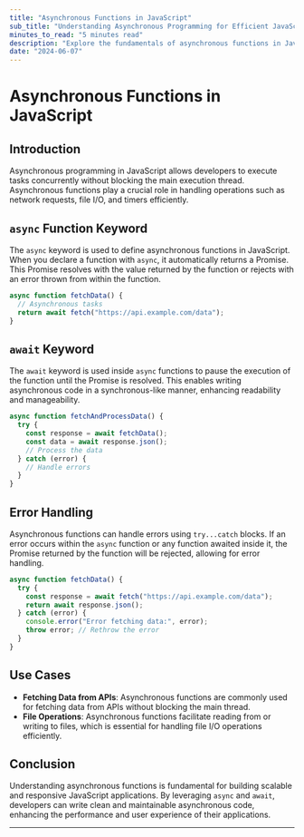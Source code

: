 ```yaml
---
title: "Asynchronous Functions in JavaScript"
sub_title: "Understanding Asynchronous Programming for Efficient JavaScript Development"
minutes_to_read: "5 minutes read"
description: "Explore the fundamentals of asynchronous functions in JavaScript and learn how they enable concurrent execution of tasks, improving the performance and responsiveness of web applications."
date: "2024-06-07"
---
```


# Asynchronous Functions in JavaScript

## Introduction

Asynchronous programming in JavaScript allows developers to execute tasks concurrently without blocking the main execution thread. Asynchronous functions play a crucial role in handling operations such as network requests, file I/O, and timers efficiently.

## `async` Function Keyword

The `async` keyword is used to define asynchronous functions in JavaScript. When you declare a function with `async`, it automatically returns a Promise. This Promise resolves with the value returned by the function or rejects with an error thrown from within the function.

```javascript
async function fetchData() {
  // Asynchronous tasks
  return await fetch("https://api.example.com/data");
}
```

## `await` Keyword

The `await` keyword is used inside `async` functions to pause the execution of the function until the Promise is resolved. This enables writing asynchronous code in a synchronous-like manner, enhancing readability and manageability.

```javascript
async function fetchAndProcessData() {
  try {
    const response = await fetchData();
    const data = await response.json();
    // Process the data
  } catch (error) {
    // Handle errors
  }
}
```

## Error Handling

Asynchronous functions can handle errors using `try...catch` blocks. If an error occurs within the `async` function or any function awaited inside it, the Promise returned by the function will be rejected, allowing for error handling.

```javascript
async function fetchData() {
  try {
    const response = await fetch("https://api.example.com/data");
    return await response.json();
  } catch (error) {
    console.error("Error fetching data:", error);
    throw error; // Rethrow the error
  }
}
```

## Use Cases

- **Fetching Data from APIs**: Asynchronous functions are commonly used for fetching data from APIs without blocking the main thread.
- **File Operations**: Asynchronous functions facilitate reading from or writing to files, which is essential for handling file I/O operations efficiently.

## Conclusion

Understanding asynchronous functions is fundamental for building scalable and responsive JavaScript applications. By leveraging `async` and `await`, developers can write clean and maintainable asynchronous code, enhancing the performance and user experience of their applications.

---
